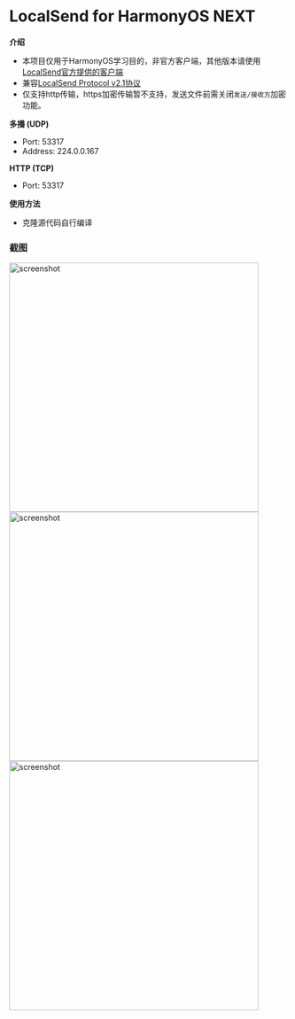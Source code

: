 # LocalSend for HarmonyOS NEXT

**介绍**
- 本项目仅用于HarmonyOS学习目的，非官方客户端，其他版本请使用[LocalSend官方提供的客户端](https://github.com/localsend/localsend)
- 兼容[LocalSend Protocol v2.1协议](https://github.com/localsend/protocol)
- 仅支持http传输，https加密传输暂不支持，发送文件前需关闭`发送/接收方`加密功能。

**多播 (UDP)**

- Port: 53317
- Address: 224.0.0.167

**HTTP (TCP)**

- Port: 53317

**使用方法**
- 克隆源代码自行编译

### 截图

<img src="https://raw.githubusercontent.com/azhu003/localsend-harmony/main/screenshot/Screenshot_20241213185543723.jpeg" alt="screenshot" height="450"/> <img src="https://raw.githubusercontent.com/azhu003/localsend-harmony/main/screenshot/Screenshot_20241213190138973.jpeg" alt="screenshot" height="450"/>  <img src="https://raw.githubusercontent.com/azhu003/localsend-harmony/main/screenshot/Screenshot_20241218184808888.jpeg" alt="screenshot" height="450"/>
